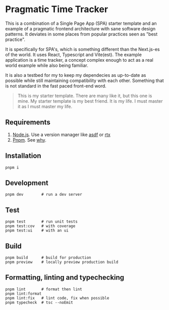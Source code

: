 # Pragmatic Time Tracker

This is a combination of a Single Page App (SPA) starter template and an example of a pragmatic
frontend architecture with sane software design patterns. It deviates in some places from popular
practices seen as "best practice".

It is specifically for SPA's, which is something different than the Next.js-es of the world. It uses
React, Typescript and Vite(est). The example application is a time tracker, a concept complex enough
to act as a real world example while also being familiar.

It is also a testbed for my to keep my dependecies as up-to-date as possible while still maintaining
compatibility with each other. Something that is not standard in the fast paced front-end word.

> This is my starter template. There are many like it, but this one is mine.
> My starter template is my best friend. It is my life. I must master it as I must master my life.

## Requirements

1. [Node.js](https://nodejs.org/). Use a version manager like [asdf](https://asdf-vm.com/) or [rtx](https://github.com/jdxcode/rtx)
2. [Pnpm](https://pnpm.io/). See [why](https://pnpm.io/motivation).

## Installation

```shell
pnpm i
```

## Development

```shell
pnpm dev        # run a dev server
```

## Test

```shell
pnpm test       # run unit tests
pnpm test:cov   # with coverage
pnpm test:ui    # with an ui
```

## Build

```shell
pnpm build      # build for production
pnpm preview    # locally preview production build
```

## Formatting, linting and typechecking

```shell
pnpm lint       # format then lint
pnpm lint:format
pnpm lint:fix   # lint code, fix when possible
pnpm typecheck  # tsc --noEmit
```
